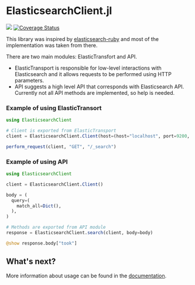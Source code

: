 # ElasticsearchClient.jl
[![](https://img.shields.io/badge/docs-stable-blue.svg)](https://opensesame.github.io/ElasticsearchClient.jl)
[![Coverage Status](https://coveralls.io/repos/github/OpenSesame/ElasticsearchClient.jl/badge.svg?branch=main&t=vPHtC7)](https://coveralls.io/github/OpenSesame/ElasticsearchClient.jl?branch=main)

This library was inspired by [elasticsearch-ruby](https://github.com/elastic/elasticsearch-ruby) and most of the implementation was taken from there.

There are two main modules: ElasticTransfort and API.

- ElasticTransport is responsible for low-level interactions with Elasticsearch and it allows requests to be performed using HTTP parameters.
- API suggests a high level API that corresponds with Elasticsearch API. Currently not all API methods are implemented, so help is needed.

### Example of using ElasticTransort

```julia
using ElasticsearchClient

# Client is exported from ElasticTransport
client = ElasticsearchClient.Client(host=(host="localhost", port=9200, scheme="http"))

perform_request(client, "GET", "/_search")
```

### Example of using API

```julia
using ElasticsearchClient

client = ElasticsearchClient.Client()

body = (
  query=(
    match_all=Dict(),
  ),
)

# Methods are exported from API module
response = ElasticsearchClient.search(client, body=body)

@show response.body["took"]
```

## What's next?

More information about usage can be found in the [documentation](https://opensesame.github.io/Elasticsearch.jl).